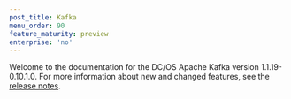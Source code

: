 ```yaml
---
post_title: Kafka
menu_order: 90
feature_maturity: preview
enterprise: 'no'
---
```


Welcome to the documentation for the DC/OS Apache Kafka version 1.1.19-0.10.1.0. For more information about new and changed features, see the [release notes](https://github.com/mesosphere/dcos-kafka-service/tree/1.1.19-0.10.1.0).
